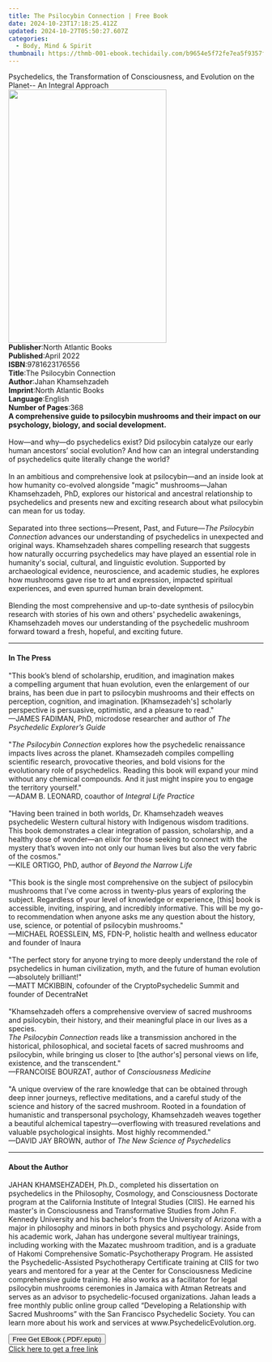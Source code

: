 ```yaml
---
title: The Psilocybin Connection | Free Book
date: 2024-10-23T17:18:25.412Z
updated: 2024-10-27T05:50:27.607Z
categories:
  - Body, Mind & Spirit
thumbnail: https://thmb-001-ebook.techidaily.com/b9654e5f72fe7ea5f9357f491769493df860bd745d3770b0c01593643546bc15.jpg
---
```

<main id="book-container">
  <div class="flex flex-col">
    <div class="book-brief flex-1 py-6 px-4 sm:p-6 md:py-10 md:px-8">
      <!-- brief-->
      <div class="book-brief-main">
        Psychedelics, the Transformation of Consciousness, and Evolution on the
        Planet-- An Integral Approach
      </div>
    </div>
    <div
      class="book-meta-info flex-1 grid gap-4 col-start-1 col-end-3 row-start-1 sm:mb-6 sm:grid-cols-4 lg:gap-6 lg:col-start-2 lg:row-end-6 lg:row-span-6 lg:mb-0"
    >
      <div
        class="book-meta-info-left place-content-center mt-4 p-4 text-sm leading-6 col-start-2 col-span-2 dark:text-slate-400"
      >
        <img
          class="w-full h-500 object-cover rounded-lg sm:h-255 sm:col-span-2 lg:col-span-full"
          src="https://img-001-ebook.techidaily.com/a3d64becb1feef028e0ef19c9c0159fcdeb0c26eea9e94cd6416524c1f227997.jpg"
          alt=""
          width="312"
          height="500"
        />
      </div>
      <div
        class="book-meta-info-right mt-2 col-start-1 row-start-2 col-span-3 self-center"
      >
        <!-- meta data  -->
        <div class="flex flex-col px-4 md:px-8">
          <div class="flex-1">
            <strong>Publisher</strong>:<span class="px-2"
              >North Atlantic Books</span
            >
          </div>
          <div class="flex-1">
            <strong>Published</strong>:<span class="px-2">April 2022</span>
          </div>
          <div class="flex-1">
            <strong>ISBN</strong>:<span class="px-2">9781623176556</span>
          </div>
          <div class="flex-1">
            <strong>Title</strong>:<span class="px-2"
              >The Psilocybin Connection</span
            >
          </div>
          <div class="flex-1">
            <strong>Author</strong>:<span class="px-2">Jahan Khamsehzadeh</span>
          </div>
          <div class="flex-1">
            <strong>Imprint</strong>:<span class="px-2"
              >North Atlantic Books</span
            >
          </div>
          <div class="flex-1">
            <strong>Language</strong>:<span class="px-2">English</span>
          </div>
          <div class="flex-1">
            <strong>Number of Pages</strong>:<span class="px-2">368</span>
          </div>
        </div>
      </div>
    </div>
    <div class="book-description flex-1 py-6 px-4 sm:p-6 md:py-10 md:px-8">
      <div class="book-description-main">
        <div accordion-content="" id="description">
          <b
            >A comprehensive guide to psilocybin mushrooms and their impact on
            our psychology, biology, and social development.</b
          ><br /><br />How—and why—do psychedelics exist? Did psilocybin
          catalyze our early human ancestors’ social evolution? And how can an
          integral understanding of psychedelics quite literally change the
          world?<br />&nbsp;<br />In an ambitious and comprehensive look at
          psilocybin—and an inside look at how humanity co-evolved alongside
          "magic" mushrooms—Jahan Khamsehzadeh, PhD, explores our historical and
          ancestral relationship to psychedelics and presents new and exciting
          research about what psilocybin can mean for us today.<br />&nbsp;<br />Separated
          into three sections—Present, Past, and Future—<i
            >The&nbsp;Psilocybin Connection</i
          >
          advances our understanding of psychedelics in unexpected and original
          ways. Khamsehzadeh shares compelling research that suggests how
          naturally occurring psychedelics may have played an essential role in
          humanity's social, cultural, and linguistic evolution. Supported by
          archaeological evidence, neuroscience, and academic studies, he
          explores how mushrooms gave rise to art and expression, impacted
          spiritual experiences, and even spurred human brain development.<br />&nbsp;<br />Blending
          the most comprehensive and up-to-date synthesis of psilocybin research
          with stories of his own and others' psychedelic awakenings,
          Khamsehzadeh moves our understanding of the psychedelic mushroom
          forward toward a fresh, hopeful, and exciting future.
        </div>
        <div class="accordion-fader"></div>
      </div>
    </div>
    <div class="book-excerpts flex-1 py-6 px-4 sm:p-6 md:py-10 md:px-8">
      <!-- excerpts-->
      <div class="book-excerpts-main">
        <hr />
        <h4 class="placeholder placeholder-heading">
          <span>In The Press</span>
        </h4>
        <p>
          "This book’s blend of scholarship, erudition, and imagination makes
          a&nbsp;compelling argument that huan evolution, even the enlargement
          of our brains, has been due in part to psilocybin mushrooms and their
          effects on perception, cognition, and imagination.
          [Khamsezadeh's]&nbsp;scholarly perspective is persuasive, optimistic,
          and a pleasure to read."<br />—JAMES FADIMAN, PhD, microdose
          researcher and author of <i>The Psychedelic Explorer’s Guide</i
          ><br /><br />"<i>The Psilocybin Connection</i> explores how the
          psychedelic renaissance impacts lives across the planet. Khamsezadeh
          compiles compelling scientific research, provocative theories, and
          bold visions for the evolutionary role of psychedelics. Reading this
          book will expand your mind without any chemical compounds. And it just
          might inspire you to engage the territory yourself."&nbsp;<br />—ADAM
          B. LEONARD, coauthor of <i>Integral Life Practice</i
          ><br /><br />"Having been trained in both worlds, Dr. Khamsehzadeh
          weaves psychedelic Western cultural history with Indigenous wisdom
          traditions. This book demonstrates a clear integration of passion,
          scholarship, and a healthy dose of wonder—an elixir for those seeking
          to connect with the mystery that’s woven into not only our human lives
          but also the very fabric of the cosmos."<br />—KILE ORTIGO, PhD,
          author of <i>Beyond the Narrow Life</i><br /><br />"This book is the
          single most comprehensive on the subject of psilocybin mushrooms that
          I’ve come across in twenty-plus years of exploring the subject.
          Regardless of your level of knowledge or experience, [this] book is
          accessible, inviting, inspiring, and incredibly informative. This will
          be my go-to recommendation when anyone asks me any question about the
          history, use, science, or potential of psilocybin mushrooms."<br />—MICHAEL
          ROESSLEIN, MS, FDN-P, holistic health and wellness educator and
          founder of Inaura<br /><br />"The perfect story for anyone trying to
          more deeply understand the role of psychedelics in human civilization,
          myth, and the future of human evolution—absolutely
          brilliant!"&nbsp;<br />—MATT MCKIBBIN, cofounder of the
          CryptoPsychedelic Summit and founder of DecentraNet<br /><br />"Khamsehzadeh
          offers a comprehensive overview of sacred mushrooms and psilocybin,
          their history, and their meaningful place in our lives as a
          species.&nbsp; <br /><i>The Psilocybin Connection</i> reads like a
          transmission anchored in the historical, philosophical, and societal
          facets of sacred mushrooms and psilocybin, while bringing us closer to
          [the author's] personal views on life, existence, and the
          transcendent."&nbsp;<br />—FRANCOISE BOURZAT, author of<i>
            Consciousness Medicine<br /></i
          ><br />"A unique overview of the rare knowledge that can be obtained
          through deep inner journeys, reflective meditations, and a careful
          study of the science and history of the sacred mushroom. Rooted in a
          foundation of humanistic and transpersonal psychology, Khamsehzadeh
          weaves together a beautiful alchemical tapestry—overflowing with
          treasured revelations and valuable psychological insights. Most highly
          recommended."&nbsp;<br />—DAVID JAY BROWN, author of
          <i>The New Science of Psychedelics<br /></i>
        </p>
      </div>
    </div>
    <div class="book-about-author flex-1 py-6 px-4 sm:p-6 md:py-10 md:px-8">
      <!-- about author-->
      <div class="book-main-author-main">
        <hr />
        <h4 class="placeholder placeholder-heading">
          <span>About the Author</span>
        </h4>
        <p>
          JAHAN KHAMSEHZADEH, Ph.D., completed his dissertation on psychedelics
          in the Philosophy, Cosmology, and Consciousness Doctorate program at
          the California Institute of Integral Studies (CIIS). He earned his
          master's in Consciousness and Transformative Studies from John F.
          Kennedy University and his bachelor's&nbsp;from the University of
          Arizona with a major in&nbsp;philosophy and minors in both physics and
          psychology. Aside from his academic work, Jahan has undergone several
          multiyear trainings, including working with the Mazatec mushroom
          tradition, and is a graduate of Hakomi Comprehensive
          Somatic-Psychotherapy Program. He assisted the Psychedelic-Assisted
          Psychotherapy Certificate training at CIIS for two years and mentored
          for a year at the Center for Consciousness Medicine comprehensive
          guide training. He also works as a facilitator for legal psilocybin
          mushrooms ceremonies in Jamaica with Atman Retreats and serves as an
          advisor to psychedelic-focused organizations. Jahan leads a free
          monthly public online group called “Developing a Relationship with
          Sacred Mushrooms” with the San Francisco Psychedelic Society. You can
          learn more about his work and services at
          www.PsychedelicEvolution.org.
        </p>
      </div>
    </div>
    <div class="book-free-get flex-1 py-6 px-4 sm:p-6 md:py-10 md:px-8">
      <button
        id="btn-free-get"
        class="bg-blue-500 hover:bg-blue-700 text-white font-bold py-2 px-4 rounded"
      >
        Free Get EBook (.PDF/.epub)
      </button>
      <div id="countdown-display" class="px-2 text-lg mt-2"></div>
      <a
        id="free-link"
        class="hidden bg-blue-500 hover:bg-blue-700 text-white font-bold py-2 px-4 rounded"
        href="https://www.ebooks.com/en-us/book/210330793/the-psilocybin-connection/jahan-khamsehzadeh/"
        target="_blank"
        >Click here to get a free link</a
      >
    </div>
    <script>
      let countdownTime = 0;
      let countdownInterval = null;
      document
        .getElementById('btn-free-get')
        .addEventListener('click', startCountdown);
      function startCountdown() {
        countdownTime = new Date().getTime() + 60000 * 3;
        countdownInterval = setInterval(updateCountdown, 1000);
        document.getElementById('btn-free-get').disabled = true;
        document
          .getElementById('btn-free-get')
          .classList.add('bg-gray-500', 'cursor-not-allowed');
      }
      function updateCountdown() {
        let currentTime = new Date().getTime();
        let timeLeft = countdownTime - currentTime;
        let secondsLeft = Math.floor(timeLeft / 1000);
        document.getElementById('countdown-display').innerHTML =
          `Remaining time: ${secondsLeft} seconds.`;
        if (secondsLeft <= 0) {
          clearInterval(countdownInterval);
          document.getElementById('btn-free-get').classList.add('hidden');
          document.getElementById('free-link').classList.remove('hidden');
          document.getElementById('countdown-display').innerHTML = '';
        }
      }
    </script>
  </div>
</main>

<ins class="adsbygoogle"
      style="display:block"
      data-ad-client="ca-pub-7571918770474297"
      data-ad-slot="8358498916"
      data-ad-format="auto"
      data-full-width-responsive="true"></ins>
    
